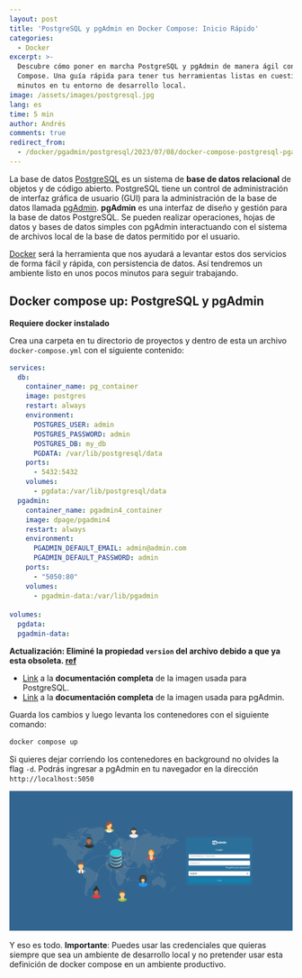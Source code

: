 ```yaml
---
layout: post
title: 'PostgreSQL y pgAdmin en Docker Compose: Inicio Rápido'
categories:
  - Docker
excerpt: >-
  Descubre cómo poner en marcha PostgreSQL y pgAdmin de manera ágil con Docker
  Compose. Una guía rápida para tener tus herramientas listas en cuestión de
  minutos en tu entorno de desarrollo local.
image: /assets/images/postgresql.jpg
lang: es
time: 5 min
author: Andrés
comments: true
redirect_from:
  - /docker/pgadmin/postgresql/2023/07/08/docker-compose-postgresql-pgadmin.html
---
```

La base de datos [PostgreSQL](https://www.postgresql.org/) es un sistema de **base de datos relacional** de objetos y de código abierto. PostgreSQL tiene un control de administración de interfaz gráfica de usuario (GUI) para la administración de la base de datos llamada [pgAdmin](https://www.pgadmin.org/). **pgAdmin** es una interfaz de diseño y gestión para la base de datos PostgreSQL. Se pueden realizar operaciones, hojas de datos y bases de datos simples con pgAdmin interactuando con el sistema de archivos local de la base de datos permitido por el usuario.

[Docker](https://www.docker.com) será la herramienta que nos ayudará a levantar estos dos servicios de forma fácil y rápida, con persistencia de datos. Así tendremos un ambiente listo en unos pocos minutos para seguir trabajando.

## Docker compose up: PostgreSQL y pgAdmin

**Requiere docker instalado**

Crea una carpeta en tu directorio de proyectos y dentro de esta un archivo `docker-compose.yml` con el siguiente contenido:

```yml
services:
  db:
    container_name: pg_container
    image: postgres
    restart: always
    environment:
      POSTGRES_USER: admin
      POSTGRES_PASSWORD: admin
      POSTGRES_DB: my_db
      PGDATA: /var/lib/postgresql/data
    ports:
      - 5432:5432
    volumes:
      - pgdata:/var/lib/postgresql/data
  pgadmin:
    container_name: pgadmin4_container
    image: dpage/pgadmin4
    restart: always
    environment:
      PGADMIN_DEFAULT_EMAIL: admin@admin.com
      PGADMIN_DEFAULT_PASSWORD: admin
    ports:
      - "5050:80"
    volumes:
      - pgadmin-data:/var/lib/pgadmin

volumes:
  pgdata:
  pgadmin-data:
```

**Actualización: Eliminé la propiedad `version` del archivo debido a que ya esta obsoleta. [ref](https://github.com/compose-spec/compose-spec/blob/master/spec.md#version-top-level-element-obsolete)**

- [Link](https://hub.docker.com/_/postgres/) a la **documentación completa** de la imagen usada para PostgreSQL.
- [Link](https://hub.docker.com/r/dpage/pgadmin4/) a la **documentación completa** de la imagen usada para pgAdmin.

Guarda los cambios y luego levanta los contenedores con el siguiente comando:

```bash
docker compose up
```

Si quieres dejar corriendo los contenedores en background no olvides la flag `-d`. Podrás ingresar a pgAdmin en tu navegador en la dirección `http://localhost:5050`

![página principal de pgAdmin](/assets/images/pgadmin.png)

Y eso es todo. **Importante**: Puedes usar las credenciales que quieras siempre que sea un ambiente de desarrollo local y no pretender usar esta definición de docker compose en un ambiente productivo.

